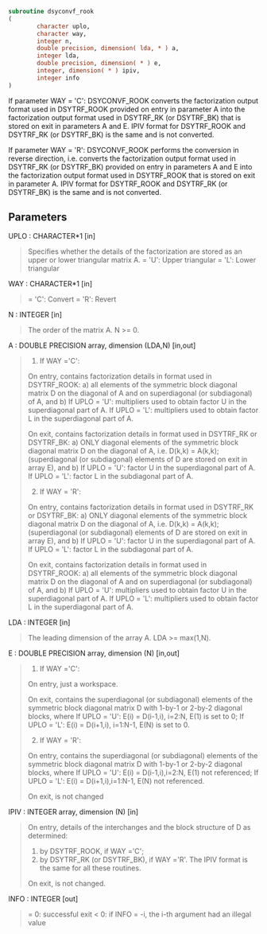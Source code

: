 ```fortran
subroutine dsyconvf_rook
(
        character uplo,
        character way,
        integer n,
        double precision, dimension( lda, * ) a,
        integer lda,
        double precision, dimension( * ) e,
        integer, dimension( * ) ipiv,
        integer info
)
```

If parameter WAY = 'C':
DSYCONVF_ROOK converts the factorization output format used in
DSYTRF_ROOK provided on entry in parameter A into the factorization
output format used in DSYTRF_RK (or DSYTRF_BK) that is stored
on exit in parameters A and E. IPIV format for DSYTRF_ROOK and
DSYTRF_RK (or DSYTRF_BK) is the same and is not converted.

If parameter WAY = 'R':
DSYCONVF_ROOK performs the conversion in reverse direction, i.e.
converts the factorization output format used in DSYTRF_RK
(or DSYTRF_BK) provided on entry in parameters A and E into
the factorization output format used in DSYTRF_ROOK that is stored
on exit in parameter A. IPIV format for DSYTRF_ROOK and
DSYTRF_RK (or DSYTRF_BK) is the same and is not converted.

## Parameters
UPLO : CHARACTER*1 [in]
> Specifies whether the details of the factorization are
> stored as an upper or lower triangular matrix A.
> = 'U':  Upper triangular
> = 'L':  Lower triangular

WAY : CHARACTER*1 [in]
> = 'C': Convert
> = 'R': Revert

N : INTEGER [in]
> The order of the matrix A.  N >= 0.

A : DOUBLE PRECISION array, dimension (LDA,N) [in,out]
> 
> 1) If WAY ='C':
> 
> On entry, contains factorization details in format used in
> DSYTRF_ROOK:
> a) all elements of the symmetric block diagonal
> matrix D on the diagonal of A and on superdiagonal
> (or subdiagonal) of A, and
> b) If UPLO = 'U': multipliers used to obtain factor U
> in the superdiagonal part of A.
> If UPLO = 'L': multipliers used to obtain factor L
> in the superdiagonal part of A.
> 
> On exit, contains factorization details in format used in
> DSYTRF_RK or DSYTRF_BK:
> a) ONLY diagonal elements of the symmetric block diagonal
> matrix D on the diagonal of A, i.e. D(k,k) = A(k,k);
> (superdiagonal (or subdiagonal) elements of D
> are stored on exit in array E), and
> b) If UPLO = 'U': factor U in the superdiagonal part of A.
> If UPLO = 'L': factor L in the subdiagonal part of A.
> 
> 2) If WAY = 'R':
> 
> On entry, contains factorization details in format used in
> DSYTRF_RK or DSYTRF_BK:
> a) ONLY diagonal elements of the symmetric block diagonal
> matrix D on the diagonal of A, i.e. D(k,k) = A(k,k);
> (superdiagonal (or subdiagonal) elements of D
> are stored on exit in array E), and
> b) If UPLO = 'U': factor U in the superdiagonal part of A.
> If UPLO = 'L': factor L in the subdiagonal part of A.
> 
> On exit, contains factorization details in format used in
> DSYTRF_ROOK:
> a) all elements of the symmetric block diagonal
> matrix D on the diagonal of A and on superdiagonal
> (or subdiagonal) of A, and
> b) If UPLO = 'U': multipliers used to obtain factor U
> in the superdiagonal part of A.
> If UPLO = 'L': multipliers used to obtain factor L
> in the superdiagonal part of A.

LDA : INTEGER [in]
> The leading dimension of the array A.  LDA >= max(1,N).

E : DOUBLE PRECISION array, dimension (N) [in,out]
> 
> 1) If WAY ='C':
> 
> On entry, just a workspace.
> 
> On exit, contains the superdiagonal (or subdiagonal)
> elements of the symmetric block diagonal matrix D
> with 1-by-1 or 2-by-2 diagonal blocks, where
> If UPLO = 'U': E(i) = D(i-1,i), i=2:N, E(1) is set to 0;
> If UPLO = 'L': E(i) = D(i+1,i), i=1:N-1, E(N) is set to 0.
> 
> 2) If WAY = 'R':
> 
> On entry, contains the superdiagonal (or subdiagonal)
> elements of the symmetric block diagonal matrix D
> with 1-by-1 or 2-by-2 diagonal blocks, where
> If UPLO = 'U': E(i) = D(i-1,i),i=2:N, E(1) not referenced;
> If UPLO = 'L': E(i) = D(i+1,i),i=1:N-1, E(N) not referenced.
> 
> On exit, is not changed

IPIV : INTEGER array, dimension (N) [in]
> On entry, details of the interchanges and the block
> structure of D as determined:
> 1) by DSYTRF_ROOK, if WAY ='C';
> 2) by DSYTRF_RK (or DSYTRF_BK), if WAY ='R'.
> The IPIV format is the same for all these routines.
> 
> On exit, is not changed.

INFO : INTEGER [out]
> = 0:  successful exit
> < 0:  if INFO = -i, the i-th argument had an illegal value
